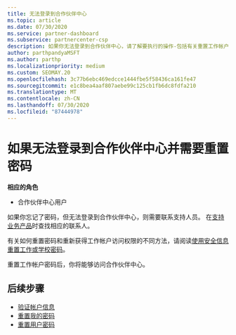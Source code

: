 ```yaml
---
title: 无法登录到合作伙伴中心
ms.topic: article
ms.date: 07/30/2020
ms.service: partner-dashboard
ms.subservice: partnercenter-csp
description: 如果你无法登录到合作伙伴中心，请了解要执行的操作-包括有关重置工作帐户密码或学校帐户密码的信息（如果你忘记了密码）。
author: parthpandyaMSFT
ms.author: parthp
ms.localizationpriority: medium
ms.custom: SEOMAY.20
ms.openlocfilehash: 3c77b6ebc469edcce1444fbe5f58436ca161fe47
ms.sourcegitcommit: e1c8bea4aaf807aebe99c125cb1fb6dc8fdfa210
ms.translationtype: MT
ms.contentlocale: zh-CN
ms.lasthandoff: 07/30/2020
ms.locfileid: "87444978"
---
```

# <a name="if-you-cant-sign-into-partner-center-and-need-to-reset-your-password"></a>如果无法登录到合作伙伴中心并需要重置密码

**相应的角色**

- 合作伙伴中心用户

如果你忘记了密码，但无法登录到合作伙伴中心，则需要联系支持人员。 在[支持业务产品](https://docs.microsoft.com/microsoft-365/admin/contact-support-for-business-products?view=o365-worldwide&tabs=phone#ID0EAADAAA=Phone_support_)时查找相应的联系人。 

有关如何重置密码和重新获得工作帐户访问权限的不同方法，请阅读[使用安全信息重置工作或学校密码](https://docs.microsoft.com/azure/active-directory/user-help/active-directory-passwords-update-your-own-password#how-to-change-your-password)。

重置工作帐户密码后，你将能够访问合作伙伴中心。 

## <a name="next-steps"></a>后续步骤

- [验证帐户信息](verification-responses.md)
- [重置我的密码](reset-my-pasword.md)
- [重置用户密码](reset-a-user-password.md)

